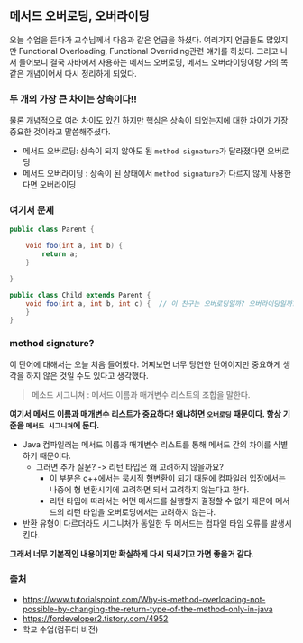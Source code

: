 ## 메서드 오버로딩, 오버라이딩

오늘 수업을 듣다가 교수님께서 다음과 같은 언급을 하셨다. 여러가지 언급들도 많았지만 Functional Overloading, Functional Overriding관련 얘기를 하셨다. 그러고 나서 들어보니 결국 자바에서 사용하는 메서드 오버로딩, 메서드 오버라이딩이랑 거의 똑같은 개념이어서 다시 정리하게 되었다.

### 두 개의 가장 큰 차이는 상속이다!!

물론 개념적으로 여러 차이도 있긴 하지만 핵심은 상속이 되었는지에 대한 차이가 가장 중요한 것이라고 말씀해주셨다.

- 메서드 오버로딩: 상속이 되지 않아도 됨 `method signature`가 달라졌다면 오버로딩
- 메서드 오버라이딩 : 상속이 된 상태에서 `method signature`가 다르지 않게 사용한다면 오버라이딩


### 여기서 문제

```java
public class Parent {

    void foo(int a, int b) {
        return a;
    }

}

public class Child extends Parent {
    void foo(int a, int b, int c) {  // 이 친구는 오버로딩일까? 오버라이딩일까? 이 부분은 생각해보자.
    }
}


```

### method signature?

이 단어에 대해서는 오늘 처음 들어봤다. 어찌보면 너무 당연한 단어이지만 중요하게 생각을 하지 않은 것일 수도 있다고 생각했다.

> 메소드 시그니쳐 : 메서드 이름과 매개변수 리스트의 조합을 말한다.

**여기서 메서드 이름과 매개변수 리스트가 중요하다! 왜냐하면 `오버로딩` 때문이다. 항상 기준을 `메서드 시그니쳐`에 둔다.** 
- Java 컴파일러는 메서드 이름과 매개변수 리스트를 통해 메서드 간의 차이를 식별하기 때문이다.
  - 그러면 추가 질문? -> 리턴 타입은 왜 고려하지 않을까요?
    - 이 부분은 c++에서는 묵시적 형변환이 되기 때문에 컴파일러 입장에서는 나중에 형 변환시기에 고려하면 되서 고려하지 않는다고 한다.
    - 리턴 타입에 따라서는 어떤 메서드를 실행할지 결정할 수 없기 때문에 메서드의 리턴 타입을 오버로딩에서는 고려하지 않는다.
- 반환 유형이 다르더라도 시그니처가 동일한 두 메서드는 컴파일 타임 오류를 발생시킨다.



**그래서 너무 기본적인 내용이지만 확실하게 다시 되새기고 가면 좋을거 같다.**

### 출처
- https://www.tutorialspoint.com/Why-is-method-overloading-not-possible-by-changing-the-return-type-of-the-method-only-in-java
- https://fordeveloper2.tistory.com/4952
- 학교 수업(컴퓨터 비전)